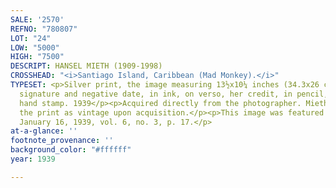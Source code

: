 ```yaml
---
SALE: '2570'
REFNO: "780807"
LOT: "24"
LOW: "5000"
HIGH: "7500"
DESCRIPT: HANSEL MIETH (1909-1998)
CROSSHEAD: "<i>Santiago Island, Caribbean (Mad Monkey).</i>"
TYPESET: <p>Silver print, the image measuring 13½x10¼ inches (34.3x26 cm.), with Mieth's
  signature and negative date, in ink, on verso, her credit, in pencil, and a date
  hand stamp. 1939</p><p>Acquired directly from the photographer. Mieth described
  the print as vintage upon acquisition.</p><p>This image was featured in "Life" magazine,
  January 16, 1939, vol. 6, no. 3, p. 17.</p>
at-a-glance: ''
footnote_provenance: ''
background_color: "#ffffff"
year: 1939

---
```

